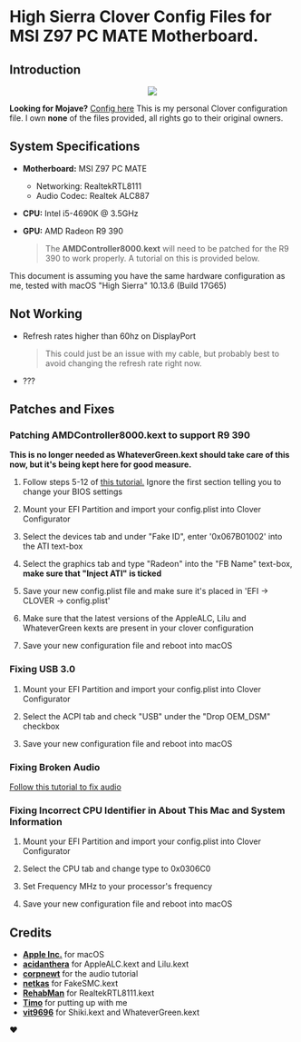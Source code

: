 # High Sierra Clover Config Files for MSI Z97 PC MATE Motherboard.

## Introduction 

<p align="center">
 <img src="https://preview.ibb.co/d9uZj8/Screen_Shot_2018_07_15_at_09_56_04.png"/>
</p>

**Looking for Mojave?** [Config here](https://github.com/willza3/z97-pcmate-mojave/blob/master/README.md)
This is my personal Clover configuration file. I own **none** of the files provided, all rights go to their original owners.

## System Specifications
- **Motherboard:** MSI Z97 PC MATE
  * Networking: RealtekRTL8111
  * Audio Codec: Realtek ALC887
  
- **CPU:** Intel i5-4690K @ 3.5GHz

- **GPU:** AMD Radeon R9 390
  > The **AMDController8000.kext** will need to be patched for the R9 390 to work properly. A tutorial on this is provided            below.
  
This document is assuming you have the same hardware configuration as me, tested with macOS "High Sierra" 10.13.6 (Build 17G65)

## Not Working

- Refresh rates higher than 60hz on DisplayPort 
  > This could just be an issue with my cable, but probably best to avoid changing the refresh rate right now.

- ???

## Patches and Fixes

### Patching AMDController8000.kext to support R9 390

**This is no longer needed as WhateverGreen.kext should take care of this now, but it's being kept here for good measure.**

1. Follow steps 5-12 of [this tutorial.](https://www.tonymacx86.com/threads/guide-getting-r9-290-390-non-x-to-work-on-sierra-10-12-and-high-sierra-10-13.210574/) Ignore the first section telling you to change your BIOS settings

2. Mount your EFI Partition and import your config.plist into Clover Configurator

3. Select the devices tab and under "Fake ID", enter '0x067B01002' into the ATI text-box

4. Select the graphics tab and type "Radeon" into the "FB Name" text-box, **make sure that "Inject ATI" is ticked**

5. Save your new config.plist file and make sure it's placed in 'EFI -> CLOVER -> config.plist'

6. Make sure that the latest versions of the AppleALC, Lilu and WhateverGreen kexts are present in your clover configuration

7. Save your new configuration file and reboot into macOS

### Fixing USB 3.0

1. Mount your EFI Partition and import your config.plist into Clover Configurator

2. Select the ACPI tab and check "USB" under the "Drop OEM_DSM" checkbox

3. Save your new configuration file and reboot into macOS

### Fixing Broken Audio

[Follow this tutorial to fix audio](https://www.reddit.com/r/hackintosh/comments/4sil5p/audio_mechanic_old_patchfix_removal_applealc/)

### Fixing Incorrect CPU Identifier in About This Mac and System Information

1. Mount your EFI Partition and import your config.plist into Clover Configurator

2. Select the CPU tab and change type to 0x0306C0

3. Set Frequency MHz to your processor's frequency

4. Save your new configuration file and reboot into macOS

## Credits

- [**Apple Inc.**](https://www.github.com/apple "Apple's GitHub Repo") for macOS
- [**acidanthera**](https://www.github.com/acidanthera "acidanthera's GitHub Repo") for AppleALC.kext and Lilu.kext
- [**corpnewt**](https://github.com/corpnewt "CorpNewt's GitHub Repo") for the audio tutorial
- [**netkas**](https://www.netkas.org "netkas's Blog") for FakeSMC.kext
- [**RehabMan**](https://www.github.com/rehabman "RehabMan's GitHub Repo") for RealtekRTL8111.kext
- [**Timo**](https://www.github.com/timocapa "Timo's GitHub Repo") for putting up with me
- [**vit9696**](https://www.github.com/vit9696 "vit9696's GitHub Repo") for Shiki.kext and WhateverGreen.kext

❤️
